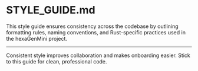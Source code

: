 <!--
SPDX-FileCopyrightText: 2025 hexaTune LLC
SPDX-License-Identifier: MIT
-->

# STYLE_GUIDE.md

This style guide ensures consistency across the codebase by outlining formatting rules, naming conventions, and Rust-specific practices used in the hexaGenMini project.

---

Consistent style improves collaboration and makes onboarding easier. Stick to this guide for clean, professional code.

